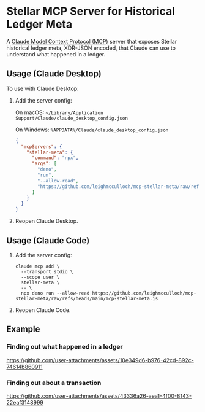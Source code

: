 # Stellar MCP Server for Historical Ledger Meta

A [Claude Model Context Protocol (MCP)] server that exposes Stellar historical
ledger meta, XDR-JSON encoded, that Claude can use to understand what happened
in a ledger.

[Claude Model Context Protocol (MCP)]: https://www.claudemcp.com/

## Usage (Claude Desktop)

To use with Claude Desktop:

1. Add the server config:

   On macOS: `~/Library/Application Support/Claude/claude_desktop_config.json`

   On Windows: `%APPDATA%/Claude/claude_desktop_config.json`

   ```json
   {
     "mcpServers": {
       "stellar-meta": {
         "command": "npx",
         "args": [
           "deno",
           "run",
           "--allow-read",
           "https://github.com/leighmcculloch/mcp-stellar-meta/raw/refs/heads/main/mcp-stellar-meta.js"
         ]
       }
     }
   }
   ```

2. Reopen Claude Desktop.

## Usage (Claude Code)

1. Add the server config:

   ```
   claude mcp add \
     --transport stdio \
     --scope user \
     stellar-meta \
     -- \
     npx deno run --allow-read https://github.com/leighmcculloch/mcp-stellar-meta/raw/refs/heads/main/mcp-stellar-meta.js
   ```

2. Reopen Claude Code.

## Example

### Finding out what happened in a ledger

https://github.com/user-attachments/assets/10e349d6-b976-42cd-892c-74614b860911

### Finding out about a transaction

https://github.com/user-attachments/assets/43336a26-aea1-4f00-8143-22eaf3148999


